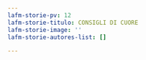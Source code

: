 ```yaml
---
lafm-storie-pv: 12
lafm-storie-titulo: CONSIGLI DI CUORE
lafm-storie-image: ''
lafm-storie-autores-list: []

---
```

